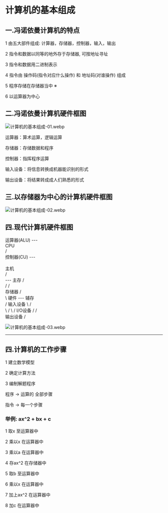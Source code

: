 # 计算机的基本组成

## 一.冯诺依曼计算机的特点

1 由五大部件组成: 计算器，存储器，控制器，输入，输出

2 指令和数据以同等的地外存于存储器, 可按地址寻址

3 指令和数据用二进制表示

4 指令由 操作码(指令对应什么操作) 和 地址码(对谁操作) 组成

5 程序存储在存储器当中 ※
                   
6 以运算器为中心

## 二.冯诺依曼计算机硬件框图

![计算机的基本组成-01.webp](./计算机的基本组成-01.webp)

运算器：算术运算，逻辑运算

存储器：存储数据和程序

控制器：指挥程序运算

输入设备：将信息转换成机器能识别的形式

输出设备：将结果转成成人们熟悉的形式

## 三.以存储器为中心的计算机硬件框图

![计算机的基本组成-02.webp](./计算机的基本组成-02.webp)

## 四.现代计算机硬件框图

运算器(ALU)    ---
                  \
                    CPU   
                  /    \
控制器(CU)     ---       \
                         \
                           主机   
                         /      \
       --- 主存         /         \
      /               /            \
存储器               /              
      \                               硬件 
       --- 辅存                       
                                   / 
输入设备            \              /  
                    \           /
                     \        /
                       I/O设备
                     /
                    /  
输出设备            /

![计算机的基本组成-03.webp](./计算机的基本组成-03.webp)

---

## 四.计算机的工作步骤

1 建立数学模型

2 确定计算方法

3 编制解题程序

程序 -> 运算的 全部步骤

指令 -> 每一个步骤

### 举例: ax^2 + bx + c

1 取x 至运算器中

2 乘以x 在运算器中

3 乘以a 在运算器中

4 存ax^2 在存储器中

5 取b 至运算器中

6 乘以x 在运算器中

7 加上ax^2 在运算器中

8 加c 在运算器中
